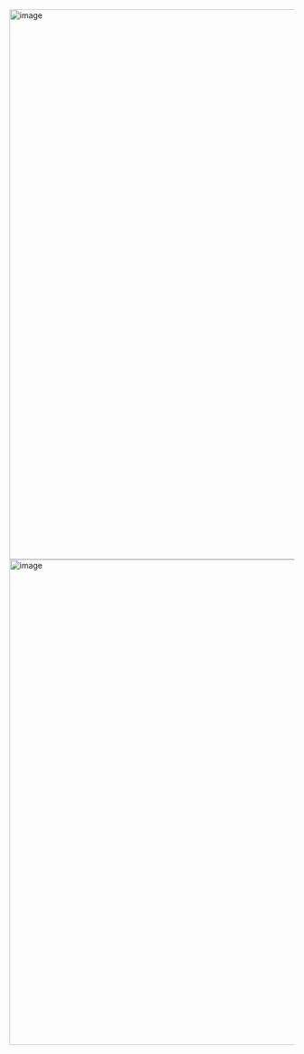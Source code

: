 <img width="1891" height="972" alt="image" src="https://github.com/user-attachments/assets/b4397691-b6da-44f4-aa5e-a280577996e0" />
<img width="1911" height="858" alt="image" src="https://github.com/user-attachments/assets/227008c9-a930-45e3-8d49-254a08b5dbe2" />

